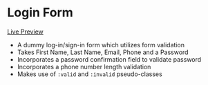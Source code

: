 # Login Form
<a href="https://rabbitcase.github.io/login-form/">Live Preview</a>
<ul>
  <li>A dummy log-in/sign-in form which utilizes form validation</li>
  <li>Takes First Name, Last Name, Email, Phone and a Password</li>
  <li>Incorporates a password confirmation field to validate password</li>
  <li>Incorporates a phone number length validation</li>
  <li>Makes use of <code>:valid</code> and <code>:invalid</code> pseudo-classes</li>
</ul>

